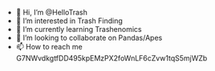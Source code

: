 - 👋 Hi, I’m @HelloTrash
- 👀 I’m interested in Trash Finding
- 🌱 I’m currently learning Trashenomics
- 💞️ I’m looking to collaborate on Pandas/Apes
- 📫 How to reach me G7NWvdkgtfDD495kpEMzPX2foWnLF6cZvw1tqS5mjWZb

<!---
HelloTrash/HelloTrash is a ✨ special ✨ repository because its `README.md` (this file) appears on your GitHub profile.
You can click the Preview link to take a look at your changes.
--->

